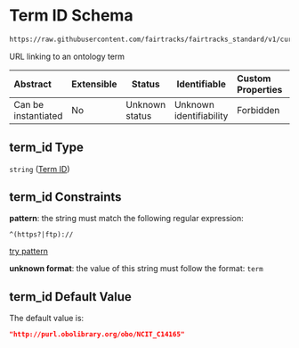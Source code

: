 # Term ID Schema

```txt
https://raw.githubusercontent.com/fairtracks/fairtracks_standard/v1/current/json/schema/fairtracks_phenotype.schema.json#/properties/term_id
```

URL linking to an ontology term


| Abstract            | Extensible | Status         | Identifiable            | Custom Properties | Additional Properties | Access Restrictions | Defined In                                                                                                   |
| :------------------ | ---------- | -------------- | ----------------------- | :---------------- | --------------------- | ------------------- | ------------------------------------------------------------------------------------------------------------ |
| Can be instantiated | No         | Unknown status | Unknown identifiability | Forbidden         | Allowed               | none                | [fairtracks_phenotype.schema.json\*](../json/schema/fairtracks_phenotype.schema.json "open original schema") |

## term_id Type

`string` ([Term ID](fairtracks_phenotype-properties-term-id.md))

## term_id Constraints

**pattern**: the string must match the following regular expression: 

```regexp
^(https?|ftp)://
```

[try pattern](https://regexr.com/?expression=%5E(https%3F%7Cftp)%3A%2F%2F "try regular expression with regexr.com")

**unknown format**: the value of this string must follow the format: `term`

## term_id Default Value

The default value is:

```json
"http://purl.obolibrary.org/obo/NCIT_C14165"
```
